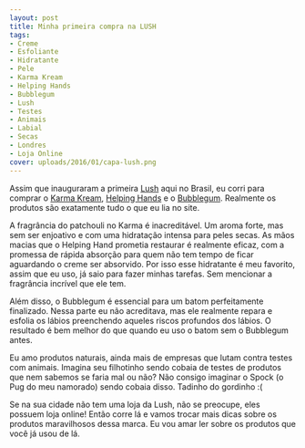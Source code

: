 ```yaml
---
layout: post
title: Minha primeira compra na LUSH
tags:
- Creme
- Esfoliante
- Hidratante
- Pele
- Karma Kream
- Helping Hands
- Bubblegum
- Lush
- Testes
- Animais
- Labial
- Secas
- Londres
- Loja Online
cover: uploads/2016/01/capa-lush.png
---
```


Assim que inauguraram a primeira <a href="https://www.lush.com.br/">Lush</a> aqui no Brasil, eu corri para comprar o <a href="https://www.lush.com.br/produtos/karma-kream">Karma Kream</a>, <a href="https://www.lush.com.br/produtos/helping-hands">Helping Hands</a> e o <a href="https://www.lush.com.br/produtos/bubblegum">Bubblegum</a>. Realmente os produtos s&atilde;o exatamente tudo o que eu lia no site.

A fragr&acirc;ncia do patchouli no Karma &eacute; inacredit&aacute;vel. Um aroma forte, mas sem ser enjoativo e com uma hidrata&ccedil;&atilde;o intensa para peles secas. As m&atilde;os macias que o Helping Hand prometia restaurar &eacute; realmente eficaz, com a promessa de r&aacute;pida absor&ccedil;&atilde;o para quem n&atilde;o tem tempo de ficar aguardando o creme ser absorvido. Por isso esse hidratante &eacute; meu favorito, assim que eu uso, j&aacute; saio para fazer minhas tarefas. Sem mencionar a fragr&acirc;ncia incr&iacute;vel que ele tem.

Al&eacute;m disso, o Bubblegum &eacute; essencial para um batom perfeitamente finalizado. Nessa parte eu n&atilde;o acreditava, mas ele realmente repara e esfolia os l&aacute;bios preenchendo aqueles riscos profundos dos l&aacute;bios. O resultado &eacute; bem melhor do que quando eu uso o batom sem o Bubblegum antes.

Eu amo produtos naturais, ainda mais de empresas que lutam contra testes com animais. Imagina seu filhotinho sendo cobaia de testes de produtos que nem sabemos se faria mal ou n&atilde;o? N&atilde;o consigo imaginar o Spock (o Pug do meu namorado) sendo cobaia disso. Tadinho do gordinho :(

Se na sua cidade n&atilde;o tem uma loja da Lush, n&atilde;o se preocupe, eles possuem loja online! Ent&atilde;o corre l&aacute; e vamos trocar mais dicas sobre os produtos maravilhosos dessa marca. Eu vou amar ler sobre os produtos que voc&ecirc; j&aacute; usou de l&aacute;.

